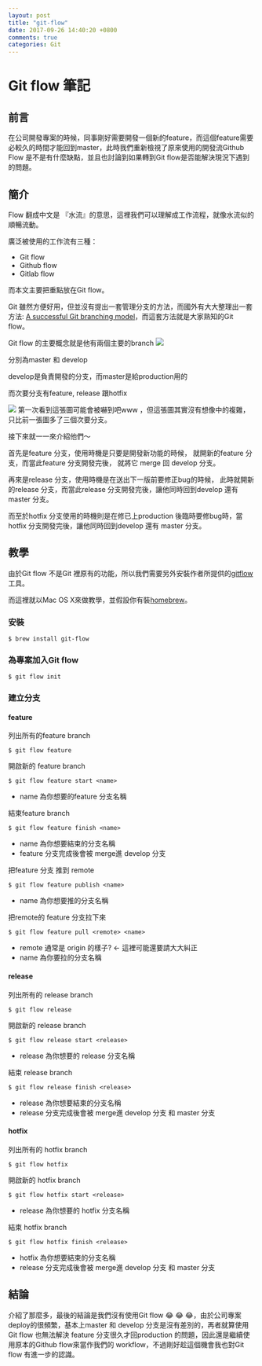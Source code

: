 ```yaml
---
layout: post
title: "git-flow"
date: 2017-09-26 14:40:20 +0800
comments: true
categories: Git
---
```

# Git flow 筆記

## 前言
在公司開發專案的時候，同事剛好需要開發一個新的feature，而這個feature需要必較久的時間才能回到master，此時我們重新檢視了原來使用的開發流Github Flow 是不是有什麼缺點，並且也討論到如果轉到Git flow是否能解決現況下遇到的問題。

## 簡介
Flow 翻成中文是 『水流』的意思，這裡我們可以理解成工作流程，就像水流似的順暢流動。

廣泛被使用的工作流有三種：

* Git flow
* Github flow
* Gitlab flow

而本文主要把重點放在Git flow。

Git 雖然方便好用，但並沒有提出一套管理分支的方法，而國外有大大整理出一套方法: [A successful Git branching model](http://nvie.com/posts/a-successful-git-branching-model/)，而這套方法就是大家熟知的Git flow。

<!--more-->

Git flow 的主要概念就是他有兩個主要的branch
![](http://nvie.com/img/main-branches@2x.png)

分別為master 和 develop

develop是負責開發的分支，而master是給production用的

而次要分支有feature, release 跟hotfix

![](http://nvie.com/img/git-model@2x.png)
第一次看到這張圖可能會被嚇到吧www ，但這張圖其實沒有想像中的複雜，只比前一張圖多了三個次要分支。

接下來就一一來介紹他們～

首先是feature 分支，使用時機是只要是開發新功能的時候，
就開新的feature 分支，而當此feature 分支開發完後，
就將它 merge 回 develop 分支。


再來是release 分支，使用時機是在送出下一版前要修正bug的時候，
此時就開新的release 分支，而當此release 分支開發完後，讓他同時回到develop 還有 master 分支。

而至於hotfix 分支使用的時機則是在修已上production 後臨時要修bug時，當hotfix 分支開發完後，讓他同時回到develop 還有 master 分支。




## 教學

由於Git flow 不是Git 裡原有的功能，所以我們需要另外安裝作者所提供的[gitflow](https://github.com/nvie/gitflow) 工具。

而這裡就以Mac OS X來做教學，並假設你有裝[homebrew](https://brew.sh/index_zh-tw.html)。

###  安裝
    $ brew install git-flow

### 為專案加入Git flow

    $ git flow init

### 建立分支
#### feature

列出所有的feature branch

    $ git flow feature  

開啟新的 feature branch

    $ git flow feature start <name>

* name 為你想要的feature 分支名稱

結束feature branch

    $ git flow feature finish <name>

* name 為你想要結束的分支名稱
* feature 分支完成後會被 merge進 develop 分支

把feature 分支 推到 remote

    $ git flow feature publish <name>
* name 為你想要推的分支名稱

把remote的 feature 分支拉下來

    $ git flow feature pull <remote> <name>
* remote 通常是 origin 的樣子? <-  這裡可能還要請大大糾正
* name 為你要拉的分支名稱

#### release

列出所有的 release branch

    $ git flow release  

開啟新的 release branch

    $ git flow release start <release>

* release 為你想要的 release 分支名稱

結束 release branch

    $ git flow release finish <release>

* release 為你想要結束的分支名稱
* release 分支完成後會被 merge進 develop 分支 和 master 分支


#### hotfix

列出所有的 hotfix branch

    $ git flow hotfix  

開啟新的 hotfix branch

    $ git flow hotfix start <release>

* release 為你想要的 hotfix 分支名稱

結束 hotfix branch

    $ git flow hotfix finish <release>

* hotfix 為你想要結束的分支名稱
* release 分支完成後會被 merge進 develop 分支 和 master 分支

## 結論

介紹了那麼多，最後的結論是我們沒有使用Git flow 😂 😂 😂，由於公司專案deploy的很頻繁，基本上master 和 develop 分支是沒有差別的，再者就算使用Git flow 也無法解決 feature 分支很久才回production 的問題，因此還是繼續使用原本的Github flow來當作我們的 workflow，不過剛好趁這個機會我也對Git flow 有進一步的認識。
